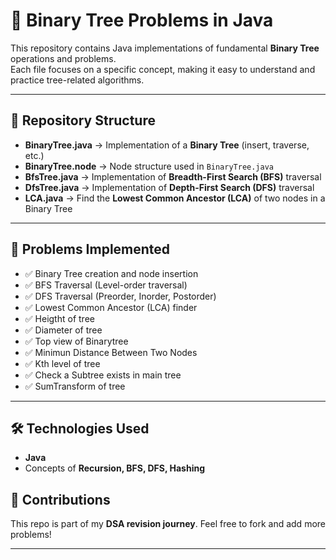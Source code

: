 # 🌳 Binary Tree Problems in Java

This repository contains Java implementations of fundamental **Binary Tree** operations and problems.  
Each file focuses on a specific concept, making it easy to understand and practice tree-related algorithms.

---

## 📂 Repository Structure

- **BinaryTree.java** → Implementation of a **Binary Tree** (insert, traverse, etc.)
- **BinaryTree.node** → Node structure used in `BinaryTree.java`
- **BfsTree.java** → Implementation of **Breadth-First Search (BFS)** traversal
- **DfsTree.java** → Implementation of **Depth-First Search (DFS)** traversal
- **LCA.java** → Find the **Lowest Common Ancestor (LCA)** of two nodes in a Binary Tree

---

## 🚀 Problems Implemented
- ✅ Binary Tree creation and node insertion  
- ✅ BFS Traversal (Level-order traversal)  
- ✅ DFS Traversal (Preorder, Inorder, Postorder)  
- ✅ Lowest Common Ancestor (LCA) finder 
- ✅ Heigtht of tree
- ✅ Diameter of tree
- ✅ Top view of Binarytree
- ✅ Minimun Distance Between Two Nodes 
- ✅ Kth level of tree
- ✅ Check a Subtree exists in main tree
- ✅ SumTransform of tree



---
## 🛠️ Technologies Used
- **Java**  
- Concepts of **Recursion, BFS, DFS, Hashing**

## 🤝 Contributions
This repo is part of my **DSA revision journey**. Feel free to fork and add more problems!  

---




